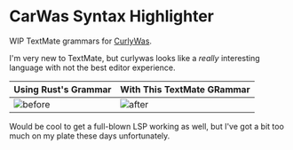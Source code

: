 # CarWas Syntax Highlighter

WIP TextMate grammars for [CurlyWas](https://github.com/exoticorn/curlywas/).

I'm very new to TextMate, but curlywas looks like a *really* interesting language with not the best editor experience.

| Using Rust's Grammar | With This TextMate GRammar |
|-|-|
|![before]|![after]|

Would be cool to get a full-blown LSP working as well, but I've got a bit too much on my plate these days unfortunately.

<!-------------------------------->
[before]: https://github.com/EmNudge/curlywas-highlight/assets/24513691/f35a8d68-d3e4-4987-8c1c-5f98d3a775ae
[after]: https://github.com/EmNudge/curlywas-highlight/assets/24513691/eb9bfc83-a164-4796-aaf5-ae189af321fe
